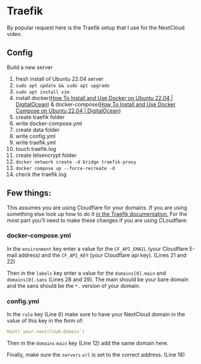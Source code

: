 # Traefik

By popular request here is the Traefik setup that I use for the NextCloud video.

## Config

Build a new server

1) fresh install of Ubuntu 22.04 server
2) `sudo apt update && sudo apt upgrade`
3) `sudo apt install vim`
4) install docker([How To Install and Use Docker on Ubuntu 22.04 | DigitalOcean](https://www.digitalocean.com/community/tutorials/how-to-install-and-use-docker-on-ubuntu-22-04)) & docker-compose([How To Install and Use Docker Compose on Ubuntu 22.04 | DigitalOcean](https://www.digitalocean.com/community/tutorials/how-to-install-and-use-docker-compose-on-ubuntu-22-04))
5) create traefik folder
6) write docker-compose.yml
7) create data folder
8) write config.yml
9) write traefik.yml
10) touch traefik.log
11) create letsencrypt folder
12) `docker network create -d bridge traefik-proxy`
13) `docker compose up --force-recreate -d`
14) check the traefik.log

## Few things:

This assumes you are using Cloudflare for your domains. If you are using something else look up how to do it [in the Traefik documentation.](https://doc.traefik.io/traefik/https/acme/#providers) For the most part you'll need to make these changes if you are using CLoudflare:

### docker-compose.yml

In the `environment` key enter a value for the `CF_API_EMAIL` (your Cloudflare E-mail address) and the `CF_API_KEY` (your Cloudflare api key). (Lines 21 and 22)

Then in the `labels` key enter a value for the `domains[0].main` and `domains[0].sans` (Lines 28 and 29). The main should be your bare domain and the sans should be the `*.` version of your domain.

### config.yml

In the `rule` key (Line 6) make sure to have your NextCloud domain in the value of this key in the form of:

```yaml
Host(`your.nextcloud.domain`)
```

Then in the `domains` `main` key (Line 12) add the same domain here.

Finally, make sure the `servers` `url` is set to the correct address. (Line 18)

